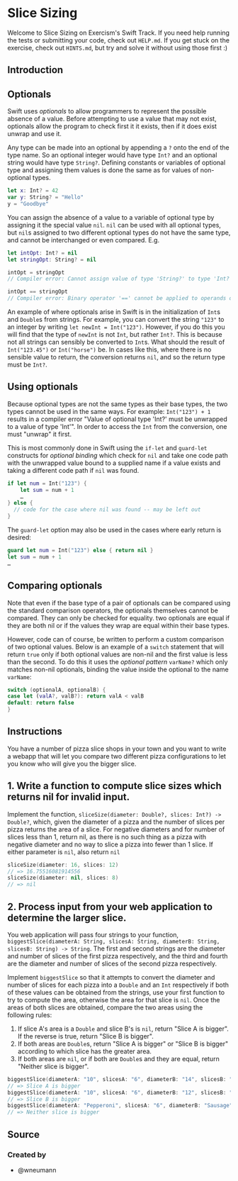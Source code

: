  # Slice Sizing

Welcome to Slice Sizing on Exercism's Swift Track.
If you need help running the tests or submitting your code, check out `HELP.md`.
If you get stuck on the exercise, check out `HINTS.md`, but try and solve it without using those first :)

## Introduction

## Optionals

Swift uses _optionals_ to allow programmers to represent the possible absence of a value. Before attempting to use a value that may not exist, optionals allow the program to check first it it exists, then if it does exist unwrap and use it.

Any type can be made into an optional by appending a `?` onto the end of the type name. So an optional integer would have type `Int?` and an optional string would have type `String?`. Defining constants or variables of optional type and assigning them values is done the same as for values of non-optional types.

```swift
let x: Int? = 42
var y: String? = "Hello"
y = "Goodbye"
```

You can assign the absence of a value to a variable of optional type by assigning it the special value `nil`. `nil` can be used with all optional types, but `nil`s assigned to two different optional types do not have the same type, and cannot be interchanged or even compared. E.g.

```swift
let intOpt: Int? = nil
let stringOpt: String? = nil

intOpt = stringOpt
// Compiler error: Cannot assign value of type 'String?' to type 'Int?'

intOpt == stringOpt
// Compiler error: Binary operator '==' cannot be applied to operands of type 'Int?' and 'String?'
```

An example of where optionals arise in Swift is in the initialization of `Int`s and `Double`s from strings. For example, you can convert the string `"123"` to an integer by writing `let newInt = Int("123")`. However, if you do this you will find that the type of `newInt` is not `Int`, but rather `Int?`. This is because not all strings can sensibly be converted to `Int`s. What should the result of `Int("123.45")` or `Int("horse")` be. In cases like this, where there is no sensible value to return, the conversion returns `nil`, and so the return type must be `Int?`.

## Using optionals

Because optional types are not the same types as their base types, the two types cannot be used in the same ways. For example:
`Int("123") + 1` results in a compiler error "Value of optional type 'Int?' must be unwrapped to a value of type 'Int'". In order to access the `Int` from the conversion, one must "unwrap" it first.

This is most commonly done in Swift using the `if-let` and `guard-let` constructs for _optional binding_ which check for `nil` and take one code path with the unwrapped value bound to a supplied name if a value exists and taking a different code path if `nil` was found.

```swift
if let num = Int("123") {
	let sum = num + 1
	…
} else {
  // code for the case where nil was found -- may be left out
}
```

The `guard-let` option may also be used in the cases where early return is desired:

```swift
guard let num = Int("123") else { return nil }
let sum = num + 1
…
```

## Comparing optionals

Note that even if the base type of a pair of optionals can be compared using the standard comparison operators, the optionals themselves cannot be compared. They can only be checked for equality. two optionals are equal if they are both nil or if the values they wrap are equal within their base types.

However, code can of course, be written to perform a custom comparison of two optional values. Below is an example of a `switch` statement that will return `true` only if both optional values are non-nil and the first value is less than the second. To do this it uses the _optional pattern_ `varName?` which only matches non-nil optionals, binding the value inside the optional to the name `varName`:

```swift
switch (optionalA, optionalB) {
case let (valA?, valB?): return valA < valB
default: return false
}
```

## Instructions

You have a number of pizza slice shops in your town and you want to write a webapp that will let you compare two different pizza configurations to let you know who will give you the bigger slice.

## 1. Write a function to compute slice sizes which returns nil for invalid input.

Implement the function, `sliceSize(diameter: Double?, slices: Int?) -> Double?`, which, given the diameter of a pizza and the number of slices per pizza returns the area of a slice. For negative diameters and for number of slices less than 1, return nil, as there is no such thing as a pizza with negative diameter and no way to slice a pizza into fewer than 1 slice. If either parameter is `nil`, also return `nil`

```swift
sliceSize(diameter: 16, slices: 12)
// => 16.75516081914556
sliceSize(diameter: nil, slices: 8)
// => nil
```

## 2. Process input from your web application to determine the larger slice.

You web application will pass four strings to your function, `biggestSlice(diameterA: String, slicesA: String, diameterB: String, slicesB: String) -> String`. The first and second strings are the diameter and number of slices of the first pizza respectively, and the third and fourth are the diameter and number of slices of the second pizza respectively.

Implement `biggestSlice` so that it attempts to convert the diameter and number of slices for each pizza into a `Double` and an `Int` respectively if both of these values can be obtained from the strings, use your first function to try to compute the area, otherwise the area for that slice is `nil`. Once the areas of both slices are obtained, compare the two areas using the following rules:

1. If slice A's area is a `Double` and slice B's is `nil`, return "Slice A is bigger". If the reverse is true, return "Slice B is bigger".
2. If both areas are `Double`s, return "Slice A is bigger" or "Slice B is bigger" according to which slice has the greater area.
3. If both areas are `nil`, or if both are `Double`s and they are equal, return "Neither slice is bigger".

```swift
biggestSlice(diameterA: "10", slicesA: "6", diameterB: "14", slicesB: "12")
// => Slice A is bigger
biggestSlice(diameterA: "10", slicesA: "6", diameterB: "12", slicesB: "8")
// => Slice B is bigger
biggestSlice(diameterA: "Pepperoni", slicesA: "6", diameterB: "Sausage", slicesB: "12")
// => Neither slice is bigger
```

## Source

### Created by

- @wneumann
